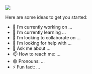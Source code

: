 ![](andressalima.png)



Here are some ideas to get you started:

- 🔭 I’m currently working on ...
- 🌱 I’m currently learning ...
- 👯 I’m looking to collaborate on ...
- 🤔 I’m looking for help with ...
- 💬 Ask me about ...
- 📫 How to reach me: ...
- 😄 Pronouns: ...
- ⚡ Fun fact: ...





<!--
**AndressaLF/AndressaLF** is a ✨ _special_ ✨ repository because its `README.md` (this file) appears on your GitHub profile.

-->
